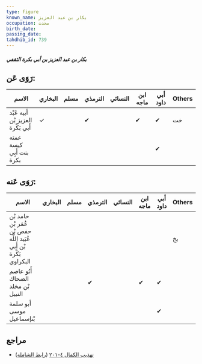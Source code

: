 ```yaml
---
type: figure
known_name: بكار بن عبد العزيز
occupation: محدث
birth_date:
passing_date:
tahdhib_id: 739
---
```

##### بكار بن عبد العزيز بن أبي بكرة الثقفي

## رَوَى عَن:
| الاسم                             | البخاري | مسلم | الترمذي | النسائي | ابن ماجه | أبي داود | Others |
| --------------------------------- | ------- | ---- | ------- | ------- | -------- | -------- | ------ |
| أبيه عَبْد العزيز بْن أَبي بَكْرة | ✓       |      | ✔       |         | ✔        | ✔        | خت     |
| عمته كيسة بنت أَبِي بكرة          |         |      |         |         |          | ✔        |        |
## رَوَى عَنه:
| الاسم                                                             | البخاري | مسلم | الترمذي | النسائي | ابن ماجه | أبي داود | Others |
| ----------------------------------------------------------------- | ------- | ---- | ------- | ------- | -------- | -------- | ------ |
| حامد بْن عُمَر بْن حفص بْن عُبَيد اللَّه بْن أَبي بَكْرة البكراوي |         |      |         |         |          |          | بخ     |
| أَبُو عاصم الضحاك بْن مخلد النبيل                                 |         |      | ✔       |         | ✔        | ✔        |        |
| أبو سلمة موسى بْنإسماعيل                                          |         |      |         |         |          | ✔        |        |
## مراجع
- [تهذيب الكمال ٤-٢٠١](obsidian://open?vault=Tahdhib-al-Kamal&file=Figures/٧٣٩-بكار%20بن%20عبد%20العزيز%20بن%20أبي%20بكرة%20الثقفي) ([رابط الشاملة](https://shamela.ws/book/3722/1715))
